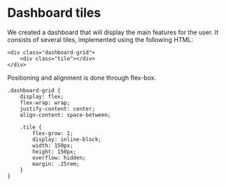 # Dashboard tiles

We created a dashboard that will display the main features for the user. 
It consists of several tiles, implemented using the following HTML:
```
<div class="dashboard-grid">
    <div class="tile"></div>
</div>
```
Positioning and alignment is done through flex-box.
```
.dashboard-grid {    
    display: flex;
    flex-wrap: wrap;
    justify-content: center;
    align-content: space-between;
  
    .tile {
        flex-grow: 1;
        display: inline-block;
        width: 150px;
        height: 150px;
        overflow: hidden;
        margin: .25rem;
    }
}
```